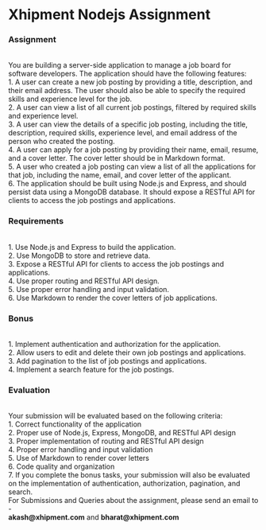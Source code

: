 # Xhipment Nodejs Assignment

<h3>Assignment</h3></br>
You are building a server-side application to manage a job board for software developers. The application should have the following features:</br>
1. A user can create a new job posting by providing a title, description, and their email address. The user should also be able to specify the required skills and experience level for the job.</br>
2. A user can view a list of all current job postings, filtered by required skills and experience level.</br>
3. A user can view the details of a specific job posting, including the title, description, required skills, experience level, and email address of the person who created the posting.</br>
4. A user can apply for a job posting by providing their name, email, resume, and a cover letter. The cover letter should be in Markdown format.</br>
5. A user who created a job posting can view a list of all the applications for that job, including the name, email, and cover letter of the applicant.</br>
6. The application should be built using Node.js and Express, and should persist data using a MongoDB database. It should expose a RESTful API for clients to access the job postings and applications.</br>
<h3>Requirements</h3></br>
1. Use Node.js and Express to build the application.</br>
2. Use MongoDB to store and retrieve data.</br>
3. Expose a RESTful API for clients to access the job postings and applications.</br>
4. Use proper routing and RESTful API design.</br>
5. Use proper error handling and input validation.</br>
6. Use Markdown to render the cover letters of job applications.</br>
<h3>Bonus</h3></br>
1. Implement authentication and authorization for the application.</br>
2. Allow users to edit and delete their own job postings and applications.</br>
3. Add pagination to the list of job postings and applications.</br>
4. Implement a search feature for the job postings.</br>
<h3>Evaluation</h3></br>
Your submission will be evaluated based on the following criteria:</br>
1. Correct functionality of the application</br>
2. Proper use of Node.js, Express, MongoDB, and RESTful API design</br>
3. Proper implementation of routing and RESTful API design</br>
4. Proper error handling and input validation</br>
5. Use of Markdown to render cover letters</br>
6. Code quality and organization</br>
7. If you complete the bonus tasks, your submission will also be evaluated on the implementation of authentication, authorization, pagination, and search.</br>
For Submissions and Queries about the assignment, please send an email to - </br> <strong>akash@xhipment.com</strong> and <strong>bharat@xhipment.com</strong>

